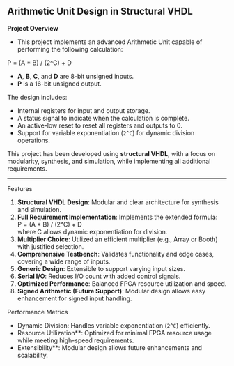 ## Arithmetic Unit Design in Structural VHDL  

**Project Overview**
- This project implements an advanced Arithmetic Unit capable of performing the following calculation:  

P = (A * B) / (2^C) + D  

- **A**, **B**, **C**, and **D** are 8-bit unsigned inputs.  
- **P** is a 16-bit unsigned output.  

The design includes:  
- Internal registers for input and output storage.  
- A status signal to indicate when the calculation is complete.  
- An active-low reset to reset all registers and outputs to 0.  
- Support for variable exponentiation (`2^C`) for dynamic division operations.  

This project has been developed using **structural VHDL**, with a focus on modularity, synthesis, and simulation, while implementing all additional requirements.  

---

Features  

1. **Structural VHDL Design**: Modular and clear architecture for synthesis and simulation.  
2. **Full Requirement Implementation**: Implements the extended formula:  
   P = (A * B) / (2^C) + D  
   where C allows dynamic exponentiation for division.  
3. **Multiplier Choice**: Utilized an efficient multiplier (e.g., Array or Booth) with justified selection.  
4. **Comprehensive Testbench**: Validates functionality and edge cases, covering a wide range of inputs.  
5. **Generic Design**: Extensible to support varying input sizes.  
6. **Serial I/O**: Reduces I/O count with added control signals.  
7. **Optimized Performance**: Balanced FPGA resource utilization and speed.  
8. **Signed Arithmetic (Future Support)**: Modular design allows easy enhancement for signed input handling.  


Performance Metrics  

- Dynamic Division: Handles variable exponentiation (`2^C`) efficiently.  
- Resource Utilization**: Optimized for minimal FPGA resource usage while meeting high-speed requirements.  
- Extensibility**: Modular design allows future enhancements and scalability.  

